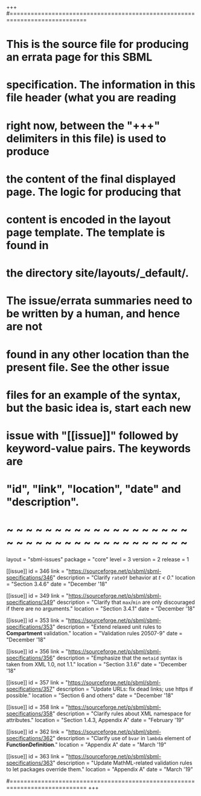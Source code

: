 +++
#============================================================================
# This is the source file for producing an errata page for this SBML
# specification. The information in this file header (what you are reading
# right now, between the "+++" delimiters in this file) is used to produce
# the content of the final displayed page. The logic for producing that
# content is encoded in the layout page template. The template is found in
# the directory site/layouts/_default/.
#
# The issue/errata summaries need to be written by a human, and hence are not
# found in any other location than the present file.  See the other issue
# files for an example of the syntax, but the basic idea is, start each new
# issue with "[[issue]]" followed by keyword-value pairs.  The keywords are
# "id", "link", "location", "date" and "description".
# ~ ~ ~ ~ ~ ~ ~ ~ ~ ~ ~ ~ ~ ~ ~ ~ ~ ~ ~ ~ ~ ~ ~ ~ ~ ~ ~ ~ ~ ~ ~ ~ ~ ~ ~ ~ ~ ~

layout  = "sbml-issues"
package = "core"
level   = 3
version = 2
release = 1

[[issue]]
id = 346
link = "https://sourceforge.net/p/sbml/sbml-specifications/346"
description = "Clarify `rateOf` behavior at _t < 0_."
location = "Section 3.4.6"
date = "December '18"

[[issue]]
id = 349
link = "https://sourceforge.net/p/sbml/sbml-specifications/349"
description = "Clarify that `max`/`min` are only discouraged if there are no arguments."
location = "Section 3.4.1"
date = "December '18"

[[issue]]
id = 353
link = "https://sourceforge.net/p/sbml/sbml-specifications/353"
description = "Extend relaxed unit rules to **Compartment** validation."
location = "Validation rules 20507-9"
date = "December '18"

[[issue]]
id = 356
link = "https://sourceforge.net/p/sbml/sbml-specifications/356"
description = "Emphasize that the `metaid` syntax is taken from XML 1.0, not 1.1."
location = "Section 3.1.6"
date = "December '18"

[[issue]]
id = 357
link = "https://sourceforge.net/p/sbml/sbml-specifications/357"
description = "Update URLs: fix dead links; use https if possible."
location = "Section 6 and others"
date = "December '18"

[[issue]]
id = 358
link = "https://sourceforge.net/p/sbml/sbml-specifications/358"
description = "Clarify rules about XML namespace for attributes."
location = "Section 1.4.3, Appendix A"
date = "February '19"

[[issue]]
id = 362
link = "https://sourceforge.net/p/sbml/sbml-specifications/362"
description = "Clarify use of `bvar` in `lambda` element of **FunctionDefinition**."
location = "Appendix A"
date = "March '19"

[[issue]]
id = 363
link = "https://sourceforge.net/p/sbml/sbml-specifications/363"
description = "Update MathML-related validation rules to let packages override them."
location = "Appendix A"
date = "March '19"

#============================================================================
+++
